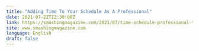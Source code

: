 ```yaml
---
title: "Adding Time To Your Schedule As A Professional"
date: 2021-07-22T12:30:00Z
link: https://smashingmagazine.com/2021/07/time-schedule-professional-trafft/?utm_medium=RSS&utm_source=news.12bit.vn
site: www.smashingmagazine.com
language: English
draft: false
---
```


